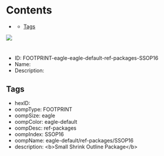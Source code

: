 



Contents
========

* [](#)
	* [Tags](#tags)
  
![][im]
# 

- ID: FOOTPRINT-eagle-eagle-default-ref-packages-SSOP16
- Name: 
- Description: 

## Tags

- hexID: 
- oompType: FOOTPRINT
- oompSize: eagle
- oompColor: eagle-default
- oompDesc: ref-packages
- oompIndex: SSOP16
- oompName: eagle-default/ref-packages/SSOP16
- description: &lt;b&gt;Small Shrink Outline Package&lt;/b&gt;



[im]: image.png
